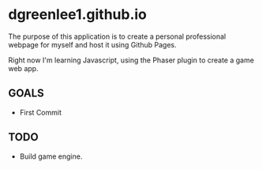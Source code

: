 # dgreenlee1.github.io

The purpose of this application is to create a personal professional webpage for myself and host it using Github Pages.

Right now I'm learning Javascript, using the Phaser plugin to create a game web app. 

GOALS
---
- First Commit

TODO
---

- Build game engine.
